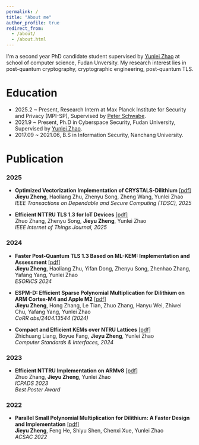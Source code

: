 ```yaml
---
permalink: /
title: "About me"
author_profile: true
redirect_from: 
  - /about/
  - /about.html
---
```


I'm a second year PhD candidate student supervised by [Yunlei Zhao](https://cs.fudan.edu.cn/3f/ba/c25909a278458/page.htm) at school of computer science, Fudan Unversity. My research interest lies in post-quantum cryptography, cryptographic engineering, post-quantum TLS.

Education
======
* 2025.2 ~ Present, Research Intern at Max Planck Institute for Security and Privacy (MPI-SP), Supervised by [Peter Schwabe](https://cryptojedi.org/peter/).
* 2021.9 ~ Present, Ph.D in Cyberspace Security, Fudan University, Supervised by [Yunlei Zhao](https://cs.fudan.edu.cn/3f/ba/c25909a278458/page.htm).
* 2017.09 ~ 2021.06, B.S in Information Security, Nanchang University.


Publication
======
### 2025
- **Optimized Vectorization Implementation of CRYSTALS-Dilithium** [[pdf]](https://ieeexplore.ieee.org/document/11021393)  
  **Jieyu Zheng**, Haoliang Zhu, Zhenyu Song, Zheng Wang, Yunlei Zhao  
  *IEEE Transactions on Dependable and Secure Computing (TDSC), 2025*  

- **Efficient NTTRU TLS 1.3 for IoT Devices** [[pdf]](https://ieeexplore.ieee.org/stamp/stamp.jsp?arnumber=10938997)  
  Zhuo Zhang, Zhenyu Song, **Jieyu Zheng**, Yunlei Zhao  
  *IEEE Internet of Things Journal, 2025*

### 2024
- **Faster Post-Quantum TLS 1.3 Based on ML-KEM: Implementation and Assessment** [[pdf]](https://link.springer.com/chapter/10.1007/978-3-031-70890-9_7)  
  **Jieyu Zheng**, Haoliang Zhu, Yifan Dong, Zhenyu Song, Zhenhao Zhang, Yafang Yang, Yunlei Zhao  
  *ESORICS 2024*  

- **ESPM-D: Efficient Sparse Polynomial Multiplication for Dilithium on ARM Cortex-M4 and Apple M2** [[pdf]](https://arxiv.org/pdf/2404.12675)  
  **Jieyu Zheng**, Hong Zhang, Le Tian, Zhuo Zhang, Hanyu Wei, Zhiwei Chu, Yafang Yang, Yunlei Zhao  
  *CoRR abs/2404.13544 (2024)*  

- **Compact and Efficient KEMs over NTRU Lattices** [[pdf]](https://zhengjieyu.github.io/files/paper3.pdf)  
  Zhichuang Liang, Boyue Fang, **Jieyu Zheng**, Yunlei Zhao  
  *Computer Standards & Interfaces, 2024*

### 2023
- **Efficient NTTRU Implementation on ARMv8** [[pdf]](https://zhengjieyu.github.io/files/paper5.pdf)  
  Zhuo Zhang, **Jieyu Zheng**, Yunlei Zhao  
  *ICPADS 2023*  
  *Best Poster Award*

### 2022
- **Parallel Small Polynomial Multiplication for Dilithium: A Faster Design and Implementation** [[pdf]](https://zhengjieyu.github.io/files/Parallel.pdf)  
  **Jieyu Zheng**, Feng He, Shiyu Shen, Chenxi Xue, Yunlei Zhao  
  *ACSAC 2022*


  


